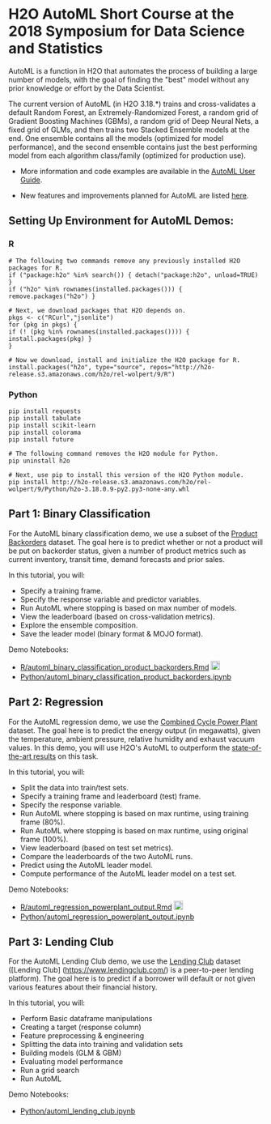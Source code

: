 # H2O AutoML Short Course at the 2018 Symposium for Data Science and Statistics

AutoML is a function in H2O that automates the process of building a large number of models, with the goal of finding the "best" model without any prior knowledge or effort by the Data Scientist.  

The current version of AutoML (in H2O 3.18.*) trains and cross-validates a default Random Forest, an Extremely-Randomized Forest, a random grid of Gradient Boosting Machines (GBMs), a random grid of Deep Neural Nets, a fixed grid of GLMs, and then trains two Stacked Ensemble models at the end. One ensemble contains all the models (optimized for model performance), and the second ensemble contains just the best performing model from each algorithm class/family (optimized for production use).

- More information and code examples are available in the [AutoML User Guide](http://docs.h2o.ai/h2o/latest-stable/h2o-docs/automl.html).

- New features and improvements planned for AutoML are listed [here](https://0xdata.atlassian.net/issues/?filter=21603).

## Setting Up Environment for AutoML Demos:

### R
```
# The following two commands remove any previously installed H2O packages for R.
if ("package:h2o" %in% search()) { detach("package:h2o", unload=TRUE) }
if ("h2o" %in% rownames(installed.packages())) { remove.packages("h2o") }

# Next, we download packages that H2O depends on.
pkgs <- c("RCurl","jsonlite")
for (pkg in pkgs) {
if (! (pkg %in% rownames(installed.packages()))) { install.packages(pkg) }
}

# Now we download, install and initialize the H2O package for R.
install.packages("h2o", type="source", repos="http://h2o-release.s3.amazonaws.com/h2o/rel-wolpert/9/R")
```

### Python
```
pip install requests
pip install tabulate
pip install scikit-learn
pip install colorama
pip install future
```
```
# The following command removes the H2O module for Python.
pip uninstall h2o

# Next, use pip to install this version of the H2O Python module.
pip install http://h2o-release.s3.amazonaws.com/h2o/rel-wolpert/9/Python/h2o-3.18.0.9-py2.py3-none-any.whl
```
## Part 1: Binary Classification

For the AutoML binary classification demo, we use a subset of the [Product Backorders](https://www.kaggle.com/tiredgeek/predict-bo-trial/data) dataset.  The goal here is to predict whether or not a product will be put on backorder status, given a number of product metrics such as current inventory, transit time, demand forecasts and prior sales.

In this tutorial, you will:

- Specify a training frame.
- Specify the response variable and predictor variables.
- Run AutoML where stopping is based on max number of models.
- View the leaderboard (based on cross-validation metrics).
- Explore the ensemble composition.
- Save the leader model (binary format & MOJO format).

Demo Notebooks:

 - [R/automl\_binary\_classification\_product\_backorders.Rmd](./R/automl_binary_classification_product_backorders.Rmd)  [<img src="https://www.r-project.org//favicon-16x16.png" width=18>](https://www.r-project.org//favicon-16x16.png)
 - [Python/automl\_binary\_classification\_product\_backorders.ipynb](./Python/automl_binary_classification_product_backorders.ipynb) [<img src="https://www.python.org/static/favicon.ico"  width=16>](https://www.python.org/static/favicon.ico)


## Part 2: Regression

For the AutoML regression demo, we use the [Combined Cycle Power Plant](http://archive.ics.uci.edu/ml/datasets/Combined+Cycle+Power+Plant) dataset.  The goal here is to predict the energy output (in megawatts), given the temperature, ambient pressure, relative humidity and exhaust vacuum values.  In this demo, you will use H2O's AutoML to outperform the [state-of-the-art results](https://www.sciencedirect.com/science/article/pii/S0142061514000908) on this task.

In this tutorial, you will:

- Split the data into train/test sets.
- Specify a training frame and leaderboard (test) frame.
- Specify the response variable.
- Run AutoML where stopping is based on max runtime, using training frame (80%).
- Run AutoML where stopping is based on max runtime, using original frame (100%).
- View leaderboard (based on test set metrics).
- Compare the leaderboards of the two AutoML runs.
- Predict using the AutoML leader model.
- Compute performance of the AutoML leader model on a test set.

Demo Notebooks:

 - [R/automl\_regression\_powerplant\_output.Rmd](./R/automl_regression_powerplant_output.Rmd) [<img src="https://www.r-project.org//favicon-16x16.png" width=18>](https://www.r-project.org//favicon-16x16.png)
 - [Python/automl\_regression\_powerplant\_output.ipynb](./Python/automl_regression_powerplant_output.ipynb) [<img src="https://www.python.org/static/favicon.ico"  width=16>](https://www.python.org/static/favicon.ico)

## Part 3: Lending Club

For the AutoML Lending Club demo, we use the [Lending Club](https://github.com/navdeep-G/sdss-h2o-automl/blob/master/data/LoanStats3a.csv) dataset ([Lending Club] (https://www.lendingclub.com/) is a peer-to-peer lending platform).  The goal here is to predict if a borrower will default or not given various features about their financial history.

In this tutorial, you will:

- Perform Basic dataframe manipulations
- Creating a target (response column)
- Feature preprocessing & engineering
- Splitting the data into training and validation sets
- Building models (GLM & GBM)
- Evaluating model performance
- Run a grid search
- Run AutoML

Demo Notebooks:

 - [Python/automl\_lending\_club.ipynb](./Python/automl_lending_club.ipynb) [<img src="https://www.python.org/static/favicon.ico"  width=16>](https://www.python.org/static/favicon.ico)

